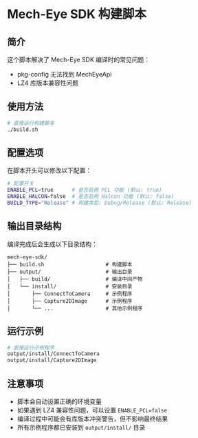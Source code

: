 # Mech-Eye SDK 构建脚本

## 简介

这个脚本解决了 Mech-Eye SDK 编译时的常见问题：
- pkg-config 无法找到 MechEyeApi
- LZ4 库版本兼容性问题

## 使用方法

```bash
# 直接运行构建脚本
./build.sh
```

## 配置选项

在脚本开头可以修改以下配置：

```bash
# 配置开关
ENABLE_PCL=true      # 是否启用 PCL 功能 (默认: true)
ENABLE_HALCON=false  # 是否启用 Halcon 功能 (默认: false)
BUILD_TYPE="Release" # 构建类型: Debug/Release (默认: Release)
```

## 输出目录结构

编译完成后会生成以下目录结构：

```
mech-eye-sdk/
├── build.sh                    # 构建脚本
├── output/                     # 输出目录
│   ├── build/                  # 编译中间产物
│   └── install/                # 安装目录
│       ├── ConnectToCamera     # 示例程序
│       ├── Capture2DImage      # 示例程序
│       └── ...                 # 其他示例程序
```

## 运行示例

```bash
# 直接运行示例程序
output/install/ConnectToCamera
output/install/Capture2DImage
```

## 注意事项

- 脚本会自动设置正确的环境变量
- 如果遇到 LZ4 兼容性问题，可以设置 `ENABLE_PCL=false`
- 编译过程中可能会有库版本冲突警告，但不影响最终结果
- 所有示例程序都已安装到 `output/install/` 目录 